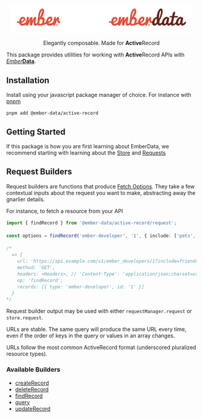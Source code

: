 <p align="center">
  <img
    class="project-logo"
    src="./ember-data-logo-dark.svg#gh-dark-mode-only"
    alt="EmberData ActiveRecord"
    width="240px"
    title="EmberData ActiveRecord"
    />
  <img
    class="project-logo"
    src="./ember-data-logo-light.svg#gh-light-mode-only"
    alt="EmberData ActiveRecord"
    width="240px"
    title="EmberData ActiveRecord"
    />
</p>

<p align="center">Elegantly composable. Made for <strong>Active</strong>Record</p>

This package provides utilities for working with **Active**Record APIs with [*Ember***Data**](https://github.com/emberjs/data/).

## Installation

Install using your javascript package manager of choice. For instance with [pnpm](https://pnpm.io/)

```no-highlight
pnpm add @ember-data/active-record
```

## Getting Started

If this package is how you are first learning about EmberData, we recommend starting with learning about the [Store](https://github.com/emberjs/data/blob/main/packages/store/README.md) and [Requests](https://github.com/emberjs/data/blob/main/packages/request/README.md)

## Request Builders

Request builders are functions that produce [Fetch Options](https://developer.mozilla.org/en-US/docs/Web/API/Fetch_API). They take a few contextual inputs about the request you want to make, abstracting away the gnarlier details.

For instance, to fetch a resource from your API

```ts
import { findRecord } from '@ember-data/active-record/request';

const options = findRecord('ember-developer', '1', { include: ['pets', 'friends'] });

/*
  => {
    url: 'https://api.example.com/v1/ember_developers/1?include=friends,pets',
    method: 'GET',
    headers: <Headers>, // 'Content-Type': 'application/json;charset=utf-8'
    op: 'findRecord';
    records: [{ type: 'ember-developer', id: '1' }]
  }
*/
```

Request builder output may be used with either `requestManager.request` or `store.request`.

URLs are stable. The same query will produce the same URL every time, even if the order of keys in
the query or values in an array changes.

URLs follow the most common ActiveRecord format (underscored pluralized resource types).

### Available Builders

- [createRecord]()
- [deleteRecord]()
- [findRecord]()
- [query]()
- [updateRecord]()
